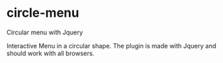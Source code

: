 circle-menu
===========

Circular menu with Jquery

Interactive Menu in a circular shape.
The plugin is made with Jquery and should work with all browsers.

